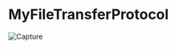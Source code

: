 # MyFileTransferProtocol
![Capture](https://user-images.githubusercontent.com/38700214/104824524-186d0c00-585b-11eb-9662-d9bea083fd9b.PNG)
